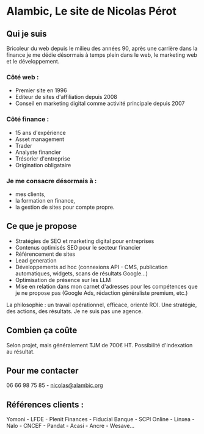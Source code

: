 # Alambic, Le site de Nicolas Pérot

## Qui je suis

Bricoleur du web depuis le milieu des années 90, après une carrière dans la finance je me dédie désormais à temps plein dans le web, le marketing web et le développement.

### Côté web : 

- Premier site en 1996
- Editeur de sites d'affiliation depuis 2008
- Conseil en marketing digital comme activité principale depuis 2007

### Côté finance : 

- 15 ans d'expérience
- Asset management
- Trader
- Analyste financier
- Trésorier d'entreprise
- Origination obligataire

### Je me consacre désormais à :

- mes clients,
- la formation en finance,
- la gestion de sites pour compte propre.

## Ce que je propose

- Stratégies de SEO et marketing digital pour entreprises
- Contenus optimisés SEO pour le secteur financier
- Référencement de sites
- Lead generation
- Développements ad hoc (connexions API - CMS, publication automatiques, widgets, scans de résultats Google...)
- Optimisation de présence sur les LLM
- Mise en relation dans mon carnet d'adresses pour les compétences que je ne propose pas (Google Ads, rédaction généraliste premium, etc.)

La philosophie : un travail opérationnel, efficace, orienté ROI. 
Une stratégie, des actions, des résultats.
Je ne suis pas une agence.

## Combien ça coûte

Selon projet, mais généralement TJM de 700€ HT. Possibilité d'indexation au résultat.

## Pour me contacter

06 66 98 75 85 - nicolas@alambic.org

## Références clients : 
Yomoni - LFDE - Plenit Finances - Fiducial Banque - SCPI Online - Linxea - Nalo - CNCEF - Pandat - Acasi - Ancre - Wesave...

